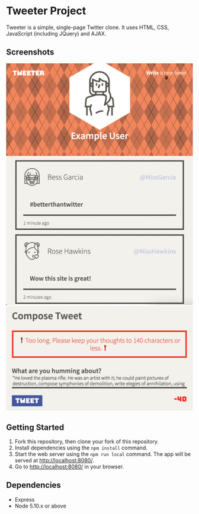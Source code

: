 # Tweeter Project

Tweeter is a simple, single-page Twitter clone. It uses HTML, CSS, JavaScript (including JQuery) and AJAX.

## Screenshots
![Tweet submission process](https://github.com/sydney-sisco/tweeter/blob/master/docs/tweeter.gif?raw=true)
![Tweet too long error message](https://github.com/sydney-sisco/tweeter/blob/master/docs/error-msg.png?raw=true)

## Getting Started

1. Fork this repository, then clone your fork of this repository.
2. Install dependencies using the `npm install` command.
3. Start the web server using the `npm run local` command. The app will be served at <http://localhost:8080/>.
4. Go to <http://localhost:8080/> in your browser.

## Dependencies

- Express
- Node 5.10.x or above
